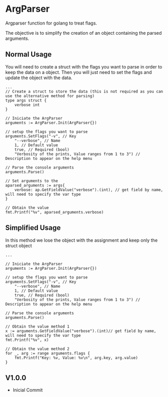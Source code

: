 
# ArgParser

Argparser function for golang to treat flags.

The objective is to simplify the creation of an object containing the parsed arguments.

## Normal Usage

You will need to create a struct with the flags you want to parse in order to keep the data on a object. Then you will just need to set the flags and update the object with the data.

``` Golang
...
// Create a struct to store the data (this is not required as you can use the alternative method for parsing)
type args struct {
	verbose int
}

// Iniciate the ArgParser
arguments := ArgParser.Init(ArgParser{})

// setup the flags you want to parse
arguments.SetFlags("-v", // Key
    "--verbose", // Name
    1, // Default value
    true, // Required (bool)
    "Verbosity of the prints, Value ranges from 1 to 3") // Description to appear on the help menu

// Parse the console arguments
arguments.Parse()

// Set arguments to the 
aparsed_arguments := args{
    verbose: ap.GetFieldValue("verbose").(int), // get field by name, will need to specify the var type
}

// Obtain the value
fmt.Printf("%v", aparsed_arguments.verbose)

```

## Simplified Usage

In this method we lose the object with the assignment and keep only the struct object

``` Golang
...

// Iniciate the ArgParser
arguments := ArgParser.Init(ArgParser{})

// setup the flags you want to parse
arguments.SetFlags("-v", // Key
    "--verbose", // Name
    1, // Default value
    true, // Required (bool)
    "Verbosity of the prints, Value ranges from 1 to 3") // Description to appear on the help menu

// Parse the console arguments
arguments.Parse()

// Obtain the value method 1
x := arguments.GetFieldValue("verbose").(int)// get field by name, will need to specify the var type
fmt.Printf("%v", x)

// Obtain the value method 2
for _, arg := range arguments.flags {
    fmt.Printf("Key: %v, Value: %v\n", arg.key, arg.value)
}

```

## V1.0.0
- Inicial Commit